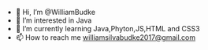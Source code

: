 - 👋 Hi, I’m @WilliamBudke
- 👀 I’m interested in Java
- 🌱 I’m currently learning Java,Phyton,JS,HTML and CSS3
- 📫 How to reach me williamsilvabudke2017@gmail.com

